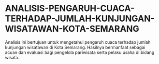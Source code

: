 # ANALISIS-PENGARUH-CUACA-TERHADAP-JUMLAH-KUNJUNGAN-WISATAWAN-KOTA-SEMARANG
Analisis ini bertujuan untuk mengetahui pengaruh cuaca terhadap jumlah kunjungan wisatawan di Kota Semarang. Hasilnya bermanfaat sebagai acuan dan evaluasi bagi pengelola pariwisata serta pelaku usaha di bidang wisata.
